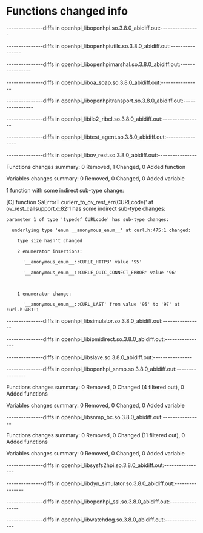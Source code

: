 # Functions changed info

---------------diffs in openhpi_libopenhpi.so.3.8.0_abidiff.out:----------------

---------------diffs in openhpi_libopenhpiutils.so.3.8.0_abidiff.out:----------------

---------------diffs in openhpi_libopenhpimarshal.so.3.8.0_abidiff.out:----------------

---------------diffs in openhpi_liboa_soap.so.3.8.0_abidiff.out:----------------

---------------diffs in openhpi_libopenhpitransport.so.3.8.0_abidiff.out:----------------

---------------diffs in openhpi_libilo2_ribcl.so.3.8.0_abidiff.out:----------------

---------------diffs in openhpi_libtest_agent.so.3.8.0_abidiff.out:----------------

---------------diffs in openhpi_libov_rest.so.3.8.0_abidiff.out:----------------

Functions changes summary: 0 Removed, 1 Changed, 0 Added function

Variables changes summary: 0 Removed, 0 Changed, 0 Added variable



1 function with some indirect sub-type change:



  [C]'function SaErrorT curlerr_to_ov_rest_err(CURLcode)' at ov_rest_callsupport.c:82:1 has some indirect sub-type changes:

    parameter 1 of type 'typedef CURLcode' has sub-type changes:

      underlying type 'enum __anonymous_enum__' at curl.h:475:1 changed:

        type size hasn't changed

        2 enumerator insertions:

          '__anonymous_enum__::CURLE_HTTP3' value '95'

          '__anonymous_enum__::CURLE_QUIC_CONNECT_ERROR' value '96'



        1 enumerator change:

          '__anonymous_enum__::CURL_LAST' from value '95' to '97' at curl.h:481:1







---------------diffs in openhpi_libsimulator.so.3.8.0_abidiff.out:----------------

---------------diffs in openhpi_libipmidirect.so.3.8.0_abidiff.out:----------------

---------------diffs in openhpi_libslave.so.3.8.0_abidiff.out:----------------

---------------diffs in openhpi_libopenhpi_snmp.so.3.8.0_abidiff.out:----------------

Functions changes summary: 0 Removed, 0 Changed (4 filtered out), 0 Added functions

Variables changes summary: 0 Removed, 0 Changed, 0 Added variable



---------------diffs in openhpi_libsnmp_bc.so.3.8.0_abidiff.out:----------------

Functions changes summary: 0 Removed, 0 Changed (11 filtered out), 0 Added functions

Variables changes summary: 0 Removed, 0 Changed, 0 Added variable



---------------diffs in openhpi_libsysfs2hpi.so.3.8.0_abidiff.out:----------------

---------------diffs in openhpi_libdyn_simulator.so.3.8.0_abidiff.out:----------------

---------------diffs in openhpi_libopenhpi_ssl.so.3.8.0_abidiff.out:----------------

---------------diffs in openhpi_libwatchdog.so.3.8.0_abidiff.out:----------------

